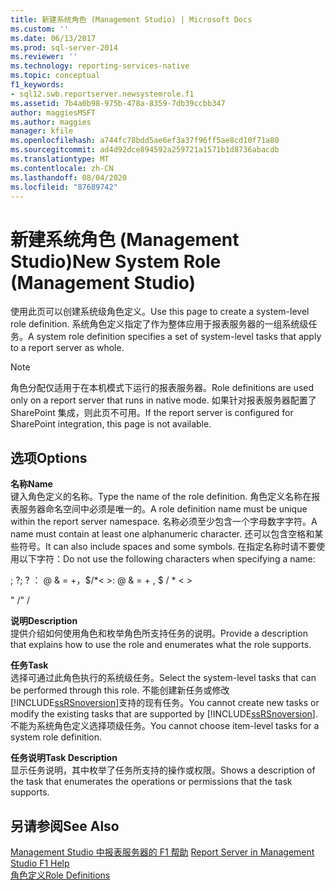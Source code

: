 ```yaml
---
title: 新建系统角色 (Management Studio) | Microsoft Docs
ms.custom: ''
ms.date: 06/13/2017
ms.prod: sql-server-2014
ms.reviewer: ''
ms.technology: reporting-services-native
ms.topic: conceptual
f1_keywords:
- sql12.swb.reportserver.newsystemrole.f1
ms.assetid: 7b4a0b98-975b-478a-8359-7db39ccbb347
author: maggiesMSFT
ms.author: maggies
manager: kfile
ms.openlocfilehash: a744fc78bdd5ae6ef3a37f96ff5ae8cd10f71a80
ms.sourcegitcommit: ad4d92dce894592a259721a1571b1d8736abacdb
ms.translationtype: MT
ms.contentlocale: zh-CN
ms.lasthandoff: 08/04/2020
ms.locfileid: "87689742"
---
```

# <a name="new-system-role-management-studio"></a><span data-ttu-id="424be-102">新建系统角色 (Management Studio)</span><span class="sxs-lookup"><span data-stu-id="424be-102">New System Role (Management Studio)</span></span>
  <span data-ttu-id="424be-103">使用此页可以创建系统级角色定义。</span><span class="sxs-lookup"><span data-stu-id="424be-103">Use this page to create a system-level role definition.</span></span> <span data-ttu-id="424be-104">系统角色定义指定了作为整体应用于报表服务器的一组系统级任务。</span><span class="sxs-lookup"><span data-stu-id="424be-104">A system role definition specifies a set of system-level tasks that apply to a report server as whole.</span></span>  
  
> [!NOTE]  
>  <span data-ttu-id="424be-105">角色分配仅适用于在本机模式下运行的报表服务器。</span><span class="sxs-lookup"><span data-stu-id="424be-105">Role definitions are used only on a report server that runs in native mode.</span></span> <span data-ttu-id="424be-106">如果针对报表服务器配置了 SharePoint 集成，则此页不可用。</span><span class="sxs-lookup"><span data-stu-id="424be-106">If the report server is configured for SharePoint integration, this page is not available.</span></span>  
  
## <a name="options"></a><span data-ttu-id="424be-107">选项</span><span class="sxs-lookup"><span data-stu-id="424be-107">Options</span></span>  
 <span data-ttu-id="424be-108">**名称**</span><span class="sxs-lookup"><span data-stu-id="424be-108">**Name**</span></span>  
 <span data-ttu-id="424be-109">键入角色定义的名称。</span><span class="sxs-lookup"><span data-stu-id="424be-109">Type the name of the role definition.</span></span> <span data-ttu-id="424be-110">角色定义名称在报表服务器命名空间中必须是唯一的。</span><span class="sxs-lookup"><span data-stu-id="424be-110">A role definition name must be unique within the report server namespace.</span></span> <span data-ttu-id="424be-111">名称必须至少包含一个字母数字字符。</span><span class="sxs-lookup"><span data-stu-id="424be-111">A name must contain at least one alphanumeric character.</span></span> <span data-ttu-id="424be-112">还可以包含空格和某些符号。</span><span class="sxs-lookup"><span data-stu-id="424be-112">It can also include spaces and some symbols.</span></span> <span data-ttu-id="424be-113">在指定名称时请不要使用以下字符：</span><span class="sxs-lookup"><span data-stu-id="424be-113">Do not use the following characters when specifying a name:</span></span>  
  
 <span data-ttu-id="424be-114">; ?</span><span class="sxs-lookup"><span data-stu-id="424be-114">; ?</span></span> <span data-ttu-id="424be-115">： \@ & = +，$/\*\< ></span><span class="sxs-lookup"><span data-stu-id="424be-115">: \@ & = + , $ / \* \< ></span></span>  
  
 <span data-ttu-id="424be-116">" /</span><span class="sxs-lookup"><span data-stu-id="424be-116">" /</span></span>  
  
 <span data-ttu-id="424be-117">**说明**</span><span class="sxs-lookup"><span data-stu-id="424be-117">**Description**</span></span>  
 <span data-ttu-id="424be-118">提供介绍如何使用角色和枚举角色所支持任务的说明。</span><span class="sxs-lookup"><span data-stu-id="424be-118">Provide a description that explains how to use the role and enumerates what the role supports.</span></span>  
  
 <span data-ttu-id="424be-119">**任务**</span><span class="sxs-lookup"><span data-stu-id="424be-119">**Task**</span></span>  
 <span data-ttu-id="424be-120">选择可通过此角色执行的系统级任务。</span><span class="sxs-lookup"><span data-stu-id="424be-120">Select the system-level tasks that can be performed through this role.</span></span> <span data-ttu-id="424be-121">不能创建新任务或修改 [!INCLUDE[ssRSnoversion](../../includes/ssrsnoversion-md.md)]支持的现有任务。</span><span class="sxs-lookup"><span data-stu-id="424be-121">You cannot create new tasks or modify the existing tasks that are supported by [!INCLUDE[ssRSnoversion](../../includes/ssrsnoversion-md.md)].</span></span> <span data-ttu-id="424be-122">不能为系统角色定义选择项级任务。</span><span class="sxs-lookup"><span data-stu-id="424be-122">You cannot choose item-level tasks for a system role definition.</span></span>  
  
 <span data-ttu-id="424be-123">**任务说明**</span><span class="sxs-lookup"><span data-stu-id="424be-123">**Task Description**</span></span>  
 <span data-ttu-id="424be-124">显示任务说明，其中枚举了任务所支持的操作或权限。</span><span class="sxs-lookup"><span data-stu-id="424be-124">Shows a description of the task that enumerates the operations or permissions that the task supports.</span></span>  
  
## <a name="see-also"></a><span data-ttu-id="424be-125">另请参阅</span><span class="sxs-lookup"><span data-stu-id="424be-125">See Also</span></span>  
 <span data-ttu-id="424be-126">[Management Studio 中报表服务器的 F1 帮助](report-server-in-management-studio-f1-help.md) </span><span class="sxs-lookup"><span data-stu-id="424be-126">[Report Server in Management Studio F1 Help](report-server-in-management-studio-f1-help.md) </span></span>  
 [<span data-ttu-id="424be-127">角色定义</span><span class="sxs-lookup"><span data-stu-id="424be-127">Role Definitions</span></span>](../security/role-definitions.md)  
  
  
